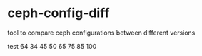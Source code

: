 # ceph-config-diff
tool to compare ceph configurations between different versions

test 64 34 45 50 65 75 85 100
